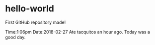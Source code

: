 # hello-world
First GitHub repository made!

Time:1:06pm
Date:2018-02-27
Ate tacquitos an hour ago.
Today was a good day.


